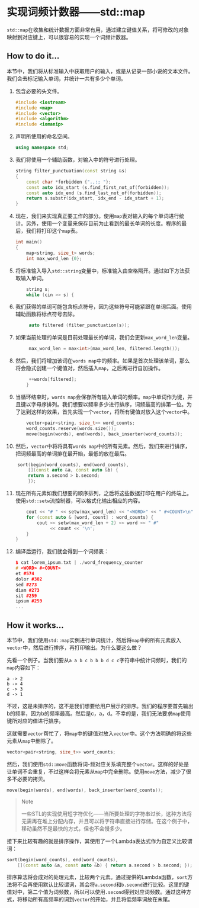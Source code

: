 # 实现词频计数器——std::map

`std::map`在收集和统计数据方面非常有用，通过建立键值关系，将可修改的对象映射到对应键上，可以很容易的实现一个词频计数器。

## How to do it...

本节中，我们将从标准输入中获取用户的输入，或是从记录一部小说的文本文件。我们会去标记输入单词，并统计一共有多少个单词。

1. 包含必要的头文件。

   ```c++
   #include <iostream>
   #include <map>
   #include <vector>
   #include <algorithm>
   #include <iomanip>
   ```

2. 声明所使用的命名空间。

   ```c++
   using namespace std;
   ```

3. 我们将使用一个辅助函数，对输入中的符号进行处理。

   ```c++
   string filter_punctuation(const string &s)
   {
       const char *forbidden {".,:; "};
       const auto idx_start (s.find_first_not_of(forbidden));
       const auto idx_end (s.find_last_not_of(forbidden));
       return s.substr(idx_start, idx_end - idx_start + 1);
   }
   ```

4. 现在，我们来实现真正要工作的部分。使用`map`表对输入的每个单词进行统计。另外，使用一个变量来保存目前为止看到的最长单词的长度。程序的最后，我们将打印这个`map`表。

   ```c++
   int main()
   {
       map<string, size_t> words;
       int max_word_len {0};
   ```

5. 将标准输入导入`std::string`变量中，标准输入由空格隔开。通过如下方法获取输入单词。

   ```c++
       string s;
       while (cin >> s) {
   ```

6. 我们获得的单词可能包含标点符号，因为这些符号可能紧跟在单词后面。使用辅助函数将标点符号去除。

   ```c++
   		auto filtered (filter_punctuation(s));
   ```

7. 如果当前处理的单词是目前处理最长的单词，我们会更新`max_word_len`变量。

   ```c++
   		max_word_len = max<int>(max_word_len, filtered.length());
   ```

8. 然后，我们将增加该词在`words map`中的频率。如果是首次处理该单词，那么将会隐式创建一个键值对，然后插入`map`，之后再进行自加操作。

   ```c++
       	++words[filtered];
       }	
   ```

9. 当循环结束时，`words map`会保存所有输入单词的频率。`map`中单词作为键，并且键以字母序排列。我们想要以频率多少进行排序，词频最高的排第一位。为了达到这样的效果，首先实现一个`vector`，将所有键值对放入这个`vector`中。

   ```c++
       vector<pair<string, size_t>> word_counts;
       word_counts.reserve(words.size());
       move(begin(words), end(words), back_inserter(word_counts));
   ```

10. 然后，`vector`中将将具有`words map`中的所有元素。然后，我们来进行排序，把词频最高的单词排在最开始，最低的放在最后。

   ```c++
       sort(begin(word_counts), end(word_counts),
           [](const auto &a, const auto &b) {
           return a.second > b.second;
           });
   ```

11. 现在所有元素如我们想要的顺序排列，之后将这些数据打印在用户的终端上。使用`std::setw`流控制器，可以格式化输出相应的内容。

    ```c++
        cout << "# " << setw(max_word_len) << "<WORD>" << " #<COUNT>\n";
        for (const auto & [word, count] : word_counts) {
            cout << setw(max_word_len + 2) << word << " #"
            	 << count << '\n';
        }
    }
    ```

12. 编译后运行，我们就会得到一个词频表：

    ```c++
    $ cat lorem_ipsum.txt | ./word_frequency_counter
    # <WORD> #<COUNT>
    et #574
    dolor #302
    sed #273
    diam #273
    sit #259
    ipsum #259
    ...
    ```

## How it works...

本节中，我们使用`std::map`实例进行单词统计，然后将`map`中的所有元素放入`vector`中，然后进行排序，再打印输出。为什么要这么做？

先看一个例子。当我们要从`a a b c b b b d c c`字符串中统计词频时，我们的`map`内容如下：

```
a -> 2
b -> 4
c -> 3
d -> 1
```

不过，这是未排序的，这不是我们想要给用户展示的排序。我们的程序要首先输出b的频率，因为b的频率最高。然后是c，a，d。不幸的是，我们无法要求`map`使用键所对应的值进行排序。

这就需要`vector`帮忙了，将`map`中的键值对放入`vector`中。这个方法明确的将这些元素从`map`中删除了。

```c++
vector<pair<string, size_t>> word_counts;
```

然后，我们使用`std::move`函数将词-频对应关系填充整个`vector`。这样的好处是让单词不会重复，不过这样会将元素从`map`中完全删除。使用`move`方法，减少了很多不必要的拷贝。

```c++
move(begin(words), end(words), back_inserter(word_counts));
```

> Note
>
> 一些STL的实现使用短字符优化——当所要处理的字符串过长，这种方法将无需再在堆上分配内存，并且可以将字符串直接进行存储。在这个例子中，移动虽然不是最快的方式，但也不会慢多少。

接下来比较有趣的就是排序操作，其使用了一个Lambda表达式作为自定义比较谓词：

```c++
sort(begin(word_counts), end(word_counts),
	[](const auto &a, const auto &b) { return a.second > b.second; });
```

排序算法将会成对的处理元素，比较两个元素。通过提供的Lambda函数，`sort`方法将不会再使用默认比较谓词，其会将`a.second`和`b.second`进行比较。这里的键值对中，第二个值为词频数，所以可以使用`.second`得到对应词频数。通过这种方式，将移动所有高频率的词到`vector`的开始，并且将低频率词放在末尾。

